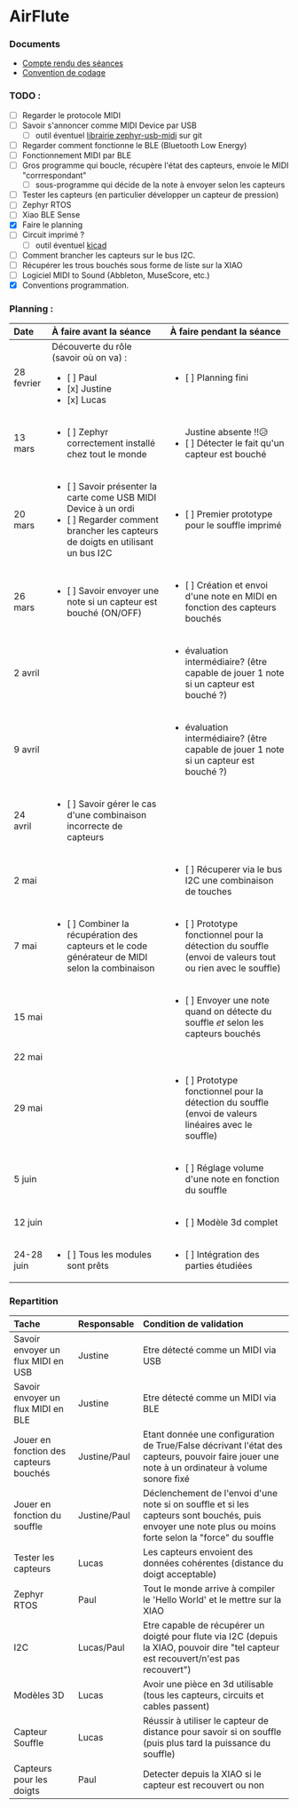 # AirFlute

### Documents

- [Compte rendu des séances](SUIVI.md)
- [Convention de codage](documents/Conventions_Codage.md)

### TODO :
- [ ] Regarder le protocole MIDI
- [ ] Savoir s'annoncer comme MIDI Device par USB 
    * [ ] outil éventuel [librairie zephyr-usb-midi](https://github.com/stuffmatic/zephyr-usb-midi) sur git
- [ ] Regarder comment fonctionne le BLE (Bluetooth Low Energy)
- [ ] Fonctionnement MIDI par BLE
- [ ] Gros programme qui boucle, récupère l'état des capteurs, envoie le MIDI "corrrespondant"
    * [ ] sous-programme qui décide de la note à envoyer selon les capteurs
- [ ] Tester les capteurs (en particulier développer un capteur de pression)
- [ ] Zephyr RTOS
- [ ] Xiao BLE Sense
- [x] Faire le planning
- [ ] Circuit imprimé ?
    * [ ] outil éventuel [kicad](https://www.kicad.org/)
- [ ] Comment brancher les capteurs sur le bus I2C.
- [ ] Récupérer les trous bouchés sous forme de liste sur la XIAO
- [ ] Logiciel MIDI to Sound (Abbleton, MuseScore, etc.)
- [x] Conventions programmation.

### Planning :
| Date  | À faire avant la séance  | À faire pendant la séance |
| :- |:-| :-|
| 28 fevrier |Découverte du rôle (savoir où on va) : <ul> <li> [ ] Paul</li> <li> [x] Justine</li><li> [x] Lucas</li> </ul> | <ul><li> [ ] Planning fini</li></ul> |
| 13 mars |  <ul> <li> [ ] Zephyr correctement installé chez tout le monde</li> </ul> | <ul> Justine absente !!😥  <li> [ ] Détecter le fait qu'un capteur est bouché</li></ul> |
| 20 mars | <ul> <li> [ ] Savoir présenter la carte come USB MIDI Device à un ordi </li> <li> [ ] Regarder comment brancher les capteurs de doigts en utilisant un bus I2C </li> </ul> | <ul> <li> [ ] Premier prototype pour le souffle imprimé </li> </ul> |
| 26 mars | <ul> <li> [ ] Savoir envoyer une note si un capteur est bouché (ON/OFF) </li> </ul> | <ul> <li> [ ] Création et envoi d'une note en MIDI en fonction des capteurs bouchés </li> </ul> |
| 2 avril |  | <ul> <li> évaluation intermédiaire? (être capable de jouer 1 note si un capteur est bouché ?) </li> </ul> |
| 9 avril |  | <ul> <li> évaluation intermédiaire? (être capable de jouer 1 note si un capteur est bouché ?) </li> </ul> |
| 24 avril | <ul> <li> [ ] Savoir gérer le cas d'une combinaison incorrecte de capteurs </li> </ul> |  | 
| 2 mai | | <ul><li> [ ] Récuperer via le bus I2C une combinaison de touches </li></ul> |
| 7 mai | <ul> <li> [ ] Combiner la récupération des capteurs et le code générateur de MIDI selon la combinaison </li> </ul>|<ul> <li> [ ] Prototype fonctionnel pour la détection du souffle (envoi de valeurs tout ou rien avec le souffle) </li></ul> |
| 15 mai |  | <ul> <li> [ ] Envoyer une note quand on détecte du souffle *et* selon les capteurs bouchés </li> </ul> | 
| 22 mai |  |  |
| 29 mai |  | <ul> <li> [ ] Prototype fonctionnel pour la détection du souffle (envoi de valeurs linéaires avec le souffle) </li></ul>  |
| 5 juin |  | <ul> <li> [ ] Réglage volume d'une note en fonction du souffle </li> </ul> |
| 12 juin |  |  <ul> <li> [ ] Modèle 3d complet </li></ul> |
| 24-28 juin | <ul> <li> [ ] Tous les modules sont prêts </li></ul>  | <ul> <li> [ ] Intégration des parties étudiées </li></ul> |

### Repartition

| Tache | Responsable | Condition de validation |
| :- |:-| :- |
| Savoir envoyer un flux MIDI en USB | Justine | Etre détecté comme un MIDI via USB |
| Savoir envoyer un flux MIDI en BLE | Justine | Etre détecté comme un MIDI via BLE |
| Jouer en fonction des capteurs bouchés | Justine/Paul | Etant donnée une configuration de True/False décrivant l'état des capteurs, pouvoir faire jouer une note à un ordinateur à volume sonore fixé |
| Jouer en fonction du souffle | Justine/Paul | Déclenchement de l'envoi d'une note si on souffle et si les capteurs sont bouchés, puis envoyer une note plus ou moins forte selon la "force" du souffle |
| Tester les capteurs | Lucas | Les capteurs envoient des données cohérentes (distance du doigt acceptable) |
| Zephyr RTOS | Paul | Tout le monde arrive à compiler le 'Hello World' et le mettre sur la XIAO |
| I2C | Lucas/Paul | Etre capable de récupérer un doigté pour flute via I2C (depuis la XIAO, pouvoir dire "tel capteur est recouvert/n'est pas recouvert") |
| Modèles 3D | Lucas | Avoir une pièce en 3d utilisable (tous les capteurs, circuits et cables passent) |
| Capteur Souffle | Lucas | Réussir à utiliser le capteur de distance pour savoir si on souffle (puis plus tard la puissance du souffle) |
| Capteurs pour les doigts | Paul | Detecter depuis la XIAO si le capteur est recouvert ou non |
